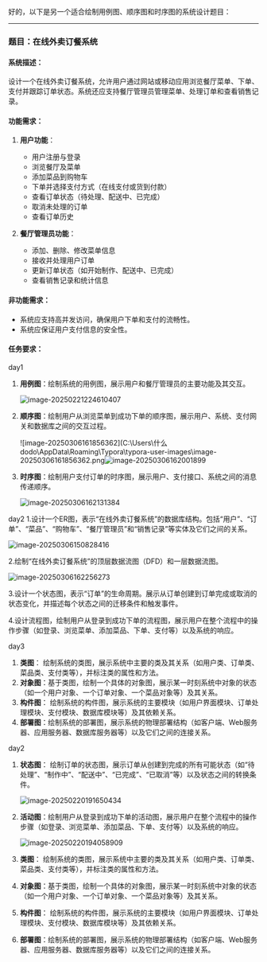 好的，以下是另一个适合绘制用例图、顺序图和时序图的系统设计题目：

---

### 题目：在线外卖订餐系统

#### 系统描述：
设计一个在线外卖订餐系统，允许用户通过网站或移动应用浏览餐厅菜单、下单、支付并跟踪订单状态。系统还应支持餐厅管理员管理菜单、处理订单和查看销售记录。

#### 功能需求：

1. **用户功能**：
   - 用户注册与登录
   - 浏览餐厅及菜单
   - 添加菜品到购物车
   - 下单并选择支付方式（在线支付或货到付款）
   - 查看订单状态（待处理、配送中、已完成）
   - 取消未处理的订单
   - 查看订单历史

2. **餐厅管理员功能**：
   - 添加、删除、修改菜单信息
   - 接收并处理用户订单
   - 更新订单状态（如开始制作、配送中、已完成）
   - 查看销售记录和统计信息

#### 非功能需求：
- 系统应支持高并发访问，确保用户下单和支付的流畅性。
- 系统应保证用户支付信息的安全性。

#### 任务要求：

day1
1. **用例图**：绘制系统的用例图，展示用户和餐厅管理员的主要功能及其交互。

    ![image-20250221224610407](C:\Users\什么dodo\AppData\Roaming\Typora\typora-user-images\image-20250221224610407.png)

2. **顺序图**：绘制用户从浏览菜单到成功下单的顺序图，展示用户、系统、支付网关和数据库之间的交互过程。

    ![image-20250306161856362](C:\Users\什么dodo\AppData\Roaming\Typora\typora-user-images\image-20250306161856362.png![image-20250306162001899](C:\Users\什么dodo\AppData\Roaming\Typora\typora-user-images\image-20250306162001899.png)

3. **时序图**：绘制用户支付订单的时序图，展示用户、支付接口、系统之间的消息传递顺序。

    ![image-20250306162131384](C:\Users\什么dodo\AppData\Roaming\Typora\typora-user-images\image-20250306162131384.png)

day2
1.设计一个ER图，表示“在线外卖订餐系统”的数据库结构。包括“用户”、“订单”、“菜品”、“购物车”、“餐厅管理员”和“销售记录”等实体及它们之间的关系。

![image-20250306150828416](C:\Users\什么dodo\AppData\Roaming\Typora\typora-user-images\image-20250306150828416.png)

2.绘制“在线外卖订餐系统”的顶层数据流图（DFD）和一层数据流图。

![image-20250306162256273](C:\Users\什么dodo\AppData\Roaming\Typora\typora-user-images\image-20250306162256273.png)

3.设计一个状态图，表示“订单”的生命周期。展示从订单创建到订单完成或取消的状态变化，并描述每个状态之间的迁移条件和触发事件。

4.设计流程图，绘制用户从登录到成功下单的流程图，展示用户在整个流程中的操作步骤（如登录、浏览菜单、添加菜品、下单、支付等）以及系统的响应。



day3
1. **类图**： 绘制系统的类图，展示系统中主要的类及其关系（如用户类、订单类、菜品类、支付类等），并标注类的属性和方法。
2. **对象图**：基于类图，绘制一个具体的对象图，展示某一时刻系统中对象的状态（如一个用户对象、一个订单对象、一个菜品对象等）及其关系。
3. **构件图**： 绘制系统的构件图，展示系统的主要模块（如用户界面模块、订单处理模块、支付模块、数据库模块等）及其依赖关系。
4. **部署图**：绘制系统的部署图，展示系统的物理部署结构（如客户端、Web服务器、应用服务器、数据库服务器等）以及它们之间的连接关系。







day2

1. **状态图**： 绘制订单的状态图，展示订单从创建到完成的所有可能状态（如“待处理”、“制作中”、“配送中”、“已完成”、“已取消”等）以及状态之间的转换条件。

    ![image-20250220191650434](C:\Users\什么dodo\AppData\Roaming\Typora\typora-user-images\image-20250220191650434.png)

2. **活动图**：绘制用户从登录到成功下单的活动图，展示用户在整个流程中的操作步骤（如登录、浏览菜单、添加菜品、下单、支付等）以及系统的响应。

    ![image-20250220194058909](C:\Users\什么dodo\AppData\Roaming\Typora\typora-user-images\image-20250220194058909.png)

3. **类图**： 绘制系统的类图，展示系统中主要的类及其关系（如用户类、订单类、菜品类、支付类等），并标注类的属性和方法。

4. **对象图**：基于类图，绘制一个具体的对象图，展示某一时刻系统中对象的状态（如一个用户对象、一个订单对象、一个菜品对象等）及其关系。

5. **构件图**： 绘制系统的构件图，展示系统的主要模块（如用户界面模块、订单处理模块、支付模块、数据库模块等）及其依赖关系。

6. **部署图**：绘制系统的部署图，展示系统的物理部署结构（如客户端、Web服务器、应用服务器、数据库服务器等）以及它们之间的连接关系。

